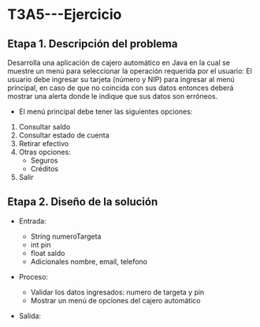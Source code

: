 # T3A5---Ejercicio

## Etapa 1. Descripción del problema
Desarrolla una aplicación de cajero automático en Java en la cual se muestre un menú para
seleccionar la operación requerida por el usuario:
El usuario debe ingresar su tarjeta (número y NIP) para ingresar al menú principal, en caso
de que no coincida con sus datos entonces deberá mostrar una alerta donde le indique que sus
datos son erróneos.

- El menú principal debe tener las siguientes opciones:

1. Consultar saldo
2. Consultar estado de cuenta
3. Retirar efectivo
4. Otras opciones:
    - Seguros
    - Créditos
5. Salir

## Etapa 2. Diseño de la solución
- Entrada:
    - String numeroTargeta
    - int pin
    - float saldo
    - Adicionales nombre, email, telefono
- Proceso:
    - Validar los datos ingresados: numero de targeta y pin
    - Mostrar un menú de opciones del cajero automático 

- Salida:
